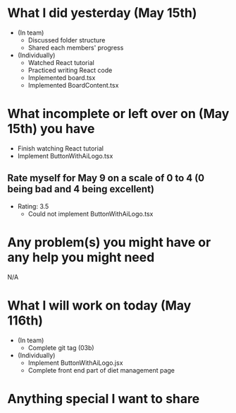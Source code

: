 # What I did yesterday (May 15th)
- (In team)
    - Discussed folder structure
    - Shared each members' progress
- (Individually)
    - Watched React tutorial
    - Practiced writing React code
    - Implemented board.tsx
    - Implemented BoardContent.tsx

# What incomplete or left over on (May 15th) you have
- Finish watching React tutorial
- Implement ButtonWithAiLogo.tsx

## Rate myself for May 9 on a scale of 0 to 4 (0 being bad and 4 being excellent)
- Rating: 3.5
    - Could not implement ButtonWithAiLogo.tsx

# Any problem(s) you might have or any help you might need
N/A

# What I will work on today (May 116th)
- (In team)
    - Complete git tag (03b)
- (Individually)
    - Implement ButtonWithAiLogo.jsx
    - Complete front end part of diet management page 

# Anything special I want to share 
